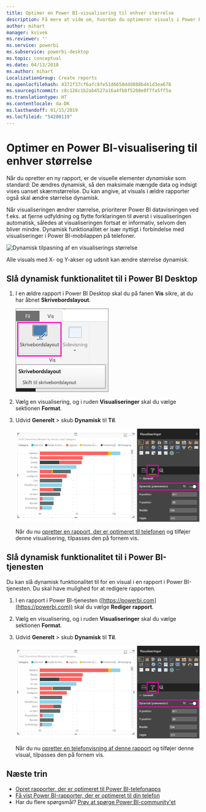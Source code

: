 ```yaml
---
title: Optimer en Power BI-visualisering til enhver størrelse
description: Få mere at vide om, hvordan du optimerer visuals i Power BI Desktop og Power BI-tjenesten til Power BI-telefonapps.
author: mihart
manager: kvivek
ms.reviewer: ''
ms.service: powerbi
ms.subservice: powerbi-desktop
ms.topic: conceptual
ms.date: 04/13/2018
ms.author: mihart
LocalizationGroup: Create reports
ms.openlocfilehash: 4372f37cf6afc8fe51d6650ddd888bd41d3ea678
ms.sourcegitcommit: c8c126c1b2ab4527a16a4fb8f5208e0f7fa5ff5a
ms.translationtype: HT
ms.contentlocale: da-DK
ms.lasthandoff: 01/15/2019
ms.locfileid: "54280119"
---
```

# <a name="optimize-a-power-bi-visual-for-any-size"></a>Optimer en Power BI-visualisering til enhver størrelse
Når du opretter en ny rapport, er de visuelle elementer *dynamiske* som standard: De ændres dynamisk, så den maksimale mængde data og indsigt vises uanset skærmstørrelse. Du kan angive, at visuals i ældre rapporter også skal ændre størrelse dynamisk.

Når visualiseringen ændrer størrelse, prioriterer Power BI datavisningen ved f.eks. at fjerne udfyldning og flytte forklaringen til øverst i visualiseringen automatisk, således at visualiseringen fortsat er informativ, selvom den bliver mindre. Dynamisk funktionalitet er især nyttigt i forbindelse med visualiseringer i Power BI-mobilappen på telefoner.

![Dynamisk tilpasning af en visualiserings størrelse](media/desktop-create-responsive-visuals/power-bi-responsive-visual.gif)

Alle visuals med X- og Y-akser og udsnit kan ændre størrelse dynamisk.

## <a name="turn-on-responsiveness-in-power-bi-desktop"></a>Slå dynamisk funktionalitet til i Power BI Desktop
1. I en ældre rapport i Power BI Desktop skal du på fanen **Vis** sikre, at du har åbnet **Skrivebordslayout**.
   
    ![Ikonet Skrivebordslayout](media/desktop-create-responsive-visuals/power-bi-desktop-layout.png)
2. Vælg en visualisering, og i ruden **Visualiseringer** skal du vælge sektionen **Format**.
3. Udvid **Generelt** > skub **Dynamisk** til **Til**.
   
    ![Dynamisk Til](media/desktop-create-responsive-visuals/power-bi-turn-responsive-on.png)
   
     Når du nu [opretter en rapport, der er optimeret til telefonen](../desktop-create-phone-report.md) og tilføjer denne visualisering, tilpasses den på fornem vis.

## <a name="turn-on-responsiveness-in-the-power-bi-service"></a>Slå dynamisk funktionalitet til i Power BI-tjenesten
Du kan slå dynamisk funktionalitet til for en visual i en rapport i Power BI-tjenesten. Du skal have mulighed for at redigere rapporten.

1. I en rapport i Power BI-tjenesten ([https://powerbi.com](https://powerbi.com)) skal du vælge **Rediger rapport**.
2. Vælg en visualisering, og i ruden **Visualiseringer** skal du vælge sektionen **Format**.
3. Udvid **Generelt** > skub **Dynamisk** til **Til**.
   
    ![Dynamisk Til](media/desktop-create-responsive-visuals/power-bi-turn-responsive-on.png)
   
     Når du nu [opretter en telefonvisning af denne rapport](../desktop-create-phone-report.md) og tilføjer denne visual, tilpasses den på fornem vis.

## <a name="next-steps"></a>Næste trin
* [Opret rapporter, der er optimeret til Power BI-telefonapps](../desktop-create-phone-report.md)
* [Få vist Power BI-rapporter, der er optimeret til din telefon](../consumer/mobile/mobile-apps-view-phone-report.md)
* Har du flere spørgsmål? [Prøv at spørge Power BI-community'et](http://community.powerbi.com/)

